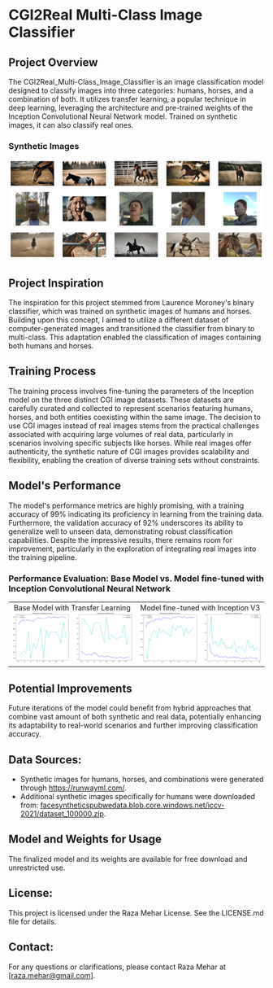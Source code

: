 # CGI2Real Multi-Class Image Classifier

## Project Overview
The CGI2Real_Multi-Class_Image_Classifier is an image classification model designed to classify images into three categories: humans, horses, and a combination of both. It utilizes transfer learning, a popular technique in deep learning, leveraging the architecture and pre-trained weights of the Inception Convolutional Neural Network model. Trained on synthetic images, it can also classify real ones.

### Synthetic Images
<div>
  <img src="docs/horses.png" alt="Synthetic images of horses" style="max-width: 100%";>
</div>
<div>
  <img src="docs/human.png" alt="Synthetic images of humans" style="max-width: 100%";>
</div>
<div>
  <img src="docs/both.png" alt="Synthetic images of both horses and humans" style="max-width: 100%";>
</div>

## Project Inspiration
The inspiration for this project stemmed from Laurence Moroney's binary classifier, which was trained on synthetic images of humans and horses. Building upon this concept, I aimed to utilize a different dataset of computer-generated images and transitioned the classifier from binary to multi-class. This adaptation enabled the classification of images containing both humans and horses.

## Training Process
The training process involves fine-tuning the parameters of the Inception model on the three distinct CGI image datasets. These datasets are carefully curated and collected to represent scenarios featuring humans, horses, and both entities coexisting within the same image. The decision to use CGI images instead of real images stems from the practical challenges associated with acquiring large volumes of real data, particularly in scenarios involving specific subjects like horses. While real images offer authenticity, the synthetic nature of CGI images provides scalability and flexibility, enabling the creation of diverse training sets without constraints.

## Model's Performance
The model's performance metrics are highly promising, with a training accuracy of 99% indicating its proficiency in learning from the training data. Furthermore, the validation accuracy of 92% underscores its ability to generalize well to unseen data, demonstrating robust classification capabilities. Despite the impressive results, there remains room for improvement, particularly in the exploration of integrating real images into the training pipeline.

### Performance Evaluation: Base Model vs. Model fine-tuned with Inception Convolutional Neural Network
<table>
  <tr>
    <td style="text-align: center;">
      <div>Base Model with Transfer Learning</div>
      <img src="docs/base.png" alt="base model" style="max-width: 100%;">
    </td>
    <td style="text-align: center;">
      <div>Model fine-tuned with Inception V3</div>
      <img src="docs/Inception.png" alt="model with transfer learning" style="max-width: 100%;">
    </td>
  </tr>
</table>

## Potential Improvements
Future iterations of the model could benefit from hybrid approaches that combine vast amount of both synthetic and real data, potentially enhancing its adaptability to real-world scenarios and further improving classification accuracy.

## Data Sources:
- Synthetic images for humans, horses, and combinations were generated through https://runwayml.com/.
- Additional synthetic images specifically for humans were downloaded from: [facesyntheticspubwedata.blob.core.windows.net/iccv-2021/dataset_100000.zip](https://facesyntheticspubwedata.blob.core.windows.net/iccv-2021/dataset_1000.zip).

## Model and Weights for Usage
The finalized model and its weights are available for free download and unrestricted use.

## License:
This project is licensed under the Raza Mehar License. See the LICENSE.md file for details.

## Contact:
For any questions or clarifications, please contact Raza Mehar at [raza.mehar@gmail.com].
